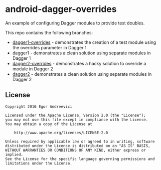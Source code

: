 # android-dagger-overrides

An example of configuring Dagger modules to provide test doubles.

This repo contains the following branches:

- [dagger1-overrides](https://github.com/Egorand/android-dagger-overrides/tree/dagger1-overrides) - 
   demonstrates the creation of a test module using the overrides parameter in Dagger 1
- dagger1 - demonstrates a clean solution using separate modules in Dagger 1
- [dagger2-overrides](https://github.com/Egorand/android-dagger-overrides/tree/dagger2-overrides) - 
   demonstrates a hacky solution to override a module in Dagger 2
- [dagger2](https://github.com/Egorand/android-dagger-overrides/tree/dagger2) - 
   demonstrates a clean solution using separate modules in Dagger 2

License
-------

    Copyright 2016 Egor Andreevici

    Licensed under the Apache License, Version 2.0 (the "License");
    you may not use this file except in compliance with the License.
    You may obtain a copy of the License at

        http://www.apache.org/licenses/LICENSE-2.0

    Unless required by applicable law or agreed to in writing, software
    distributed under the License is distributed on an "AS IS" BASIS,
    WITHOUT WARRANTIES OR CONDITIONS OF ANY KIND, either express or implied.
    See the License for the specific language governing permissions and
    limitations under the License.
